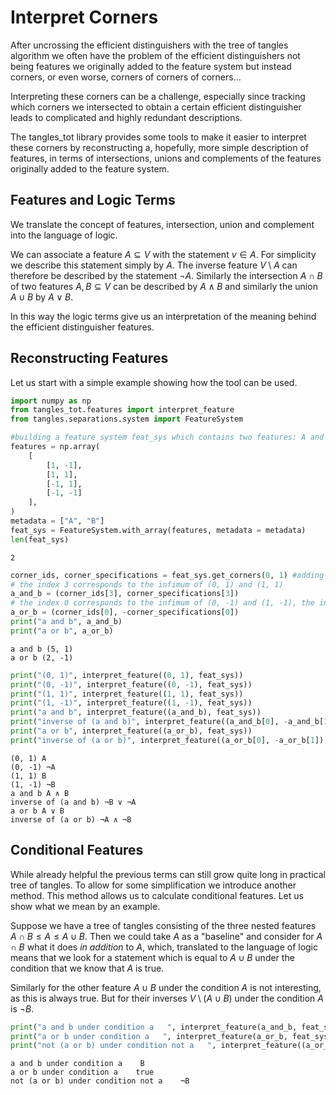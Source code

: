 # Interpret Corners

After uncrossing the efficient distinguishers with the tree of tangles algorithm we often have the problem of the efficient distinguishers not being features we originally added to the feature system but instead corners, or even worse, corners of corners of corners... 

Interpreting these corners can be a challenge, especially since tracking which corners we intersected to obtain a certain efficient distinguisher leads to complicated and highly redundant descriptions.

The tangles_tot library provides some tools to make it easier to interpret these corners by reconstructing a, hopefully, more simple description of features, in terms of intersections, unions and complements of the features originally added to the feature system. 

## Features and Logic Terms

We translate the concept of features, intersection, union and complement into the language of logic. 

We can associate a feature $A \subseteq V$ with the statement $v \in A$. For simplicity we describe this statement
simply by $A$. The inverse feature $V \setminus A$ can therefore be described by the statement $\lnot A$. 
Similarly the intersection $A \cap B$ of two features $A, B \subseteq V$ can be described by $A \land B$ and 
similarly the union $A \cup B$ by $A \lor B$. 

In this way the logic terms give us an interpretation of the meaning behind the efficient distinguisher features. 

## Reconstructing Features

Let us start with a simple example showing how the tool can be used.


```python
import numpy as np
from tangles_tot.features import interpret_feature
from tangles.separations.system import FeatureSystem

#building a feature system feat_sys which contains two features: A and B
features = np.array(
    [
        [1, -1],
        [1, 1],
        [-1, 1],
        [-1, -1]
    ],
)
metadata = ["A", "B"]
feat_sys = FeatureSystem.with_array(features, metadata = metadata)
len(feat_sys)
```




    2




```python
corner_ids, corner_specifications = feat_sys.get_corners(0, 1) #adding two corners to feat_sys
# the index 3 corresponds to the infimum of (0, 1) and (1, 1)
a_and_b = (corner_ids[3], corner_specifications[3])
# the index 0 corresponds to the infimum of (0, -1) and (1, -1), the inverse of "a or b"
a_or_b = (corner_ids[0], -corner_specifications[0])
print("a and b", a_and_b)
print("a or b", a_or_b)
```

    a and b (5, 1)
    a or b (2, -1)



```python
print("(0, 1)", interpret_feature((0, 1), feat_sys))
print("(0, -1)", interpret_feature((0, -1), feat_sys))
print("(1, 1)", interpret_feature((1, 1), feat_sys))
print("(1, -1)", interpret_feature((1, -1), feat_sys))
print("a and b", interpret_feature((a_and_b), feat_sys))
print("inverse of (a and b)", interpret_feature((a_and_b[0], -a_and_b[1]), feat_sys))
print("a or b", interpret_feature((a_or_b), feat_sys))
print("inverse of (a or b)", interpret_feature((a_or_b[0], -a_or_b[1]), feat_sys))
```

    (0, 1) A
    (0, -1) ¬A
    (1, 1) B
    (1, -1) ¬B
    a and b A ∧ B
    inverse of (a and b) ¬B ∨ ¬A
    a or b A ∨ B
    inverse of (a or b) ¬A ∧ ¬B


## Conditional Features

While already helpful the previous terms can still grow quite long in practical tree of tangles. To allow for some simplification we introduce another method. This method allows us to calculate conditional features. Let us show what we mean by an example.

Suppose we have a tree of tangles consisting of the three nested features $A \cap B \leq A \leq A \cup B$. Then we could take $A$ as a "baseline" and consider for $A \cap B$ what it does _in addition_ to $A$, which, translated to the language of logic means that we look for a statement which is equal to $A \cup B$ under the condition that we know that $A$ is true. 

Similarly for the other feature $A \cup B$ under the condition $A$ is not interesting, as this is always true. But for their inverses $V \setminus (A \cup B)$ under the condition $A$ is $\lnot B$.  


```python
print("a and b under condition a   ", interpret_feature(a_and_b, feat_sys, under_condition=[(0, 1)]))
print("a or b under condition a   ", interpret_feature(a_or_b, feat_sys, under_condition=[(0, 1)]))
print("not (a or b) under condition not a   ", interpret_feature((a_or_b[0], -a_or_b[1]), feat_sys, under_condition=[(0, -1)]))
```

    a and b under condition a    B
    a or b under condition a    true
    not (a or b) under condition not a    ¬B

